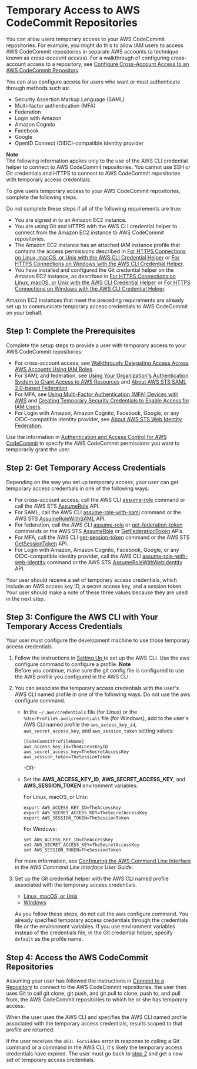 # Temporary Access to AWS CodeCommit Repositories<a name="temporary-access"></a>

You can allow users temporary access to your AWS CodeCommit repositories\. For example, you might do this to allow IAM users to access AWS CodeCommit repositories in separate AWS accounts \(a technique known as *cross\-account access*\)\. For a walkthrough of configuring cross\-account access to a repository, see [Configure Cross\-Account Access to an AWS CodeCommit Repository](cross-account.md)\. 

You can also configure access for users who want or must authenticate through methods such as:
+ Security Assertion Markup Language \(SAML\)
+ Multi\-factor authentication \(MFA\)
+ Federation
+ Login with Amazon
+ Amazon Cognito
+ Facebook
+ Google
+ OpenID Connect \(OIDC\)\-compatible identity provider

**Note**  
The following information applies only to the use of the AWS CLI credential helper to connect to AWS CodeCommit repositories\. You cannot use SSH or Git credentials and HTTPS to connect to AWS CodeCommit repositories with temporary access credentials\. 

To give users temporary access to your AWS CodeCommit repositories, complete the following steps\.

Do not complete these steps if all of the following requirements are true:
+ You are signed in to an Amazon EC2 instance\.
+ You are using Git and HTTPS with the AWS CLI credential helper to connect from the Amazon EC2 instance to AWS CodeCommit repositories\.
+ The Amazon EC2 instance has an attached IAM instance profile that contains the access permissions described in [For HTTPS Connections on Linux, macOS, or Unix with the AWS CLI Credential Helper](setting-up-https-unixes.md) or [For HTTPS Connections on Windows with the AWS CLI Credential Helper](setting-up-https-windows.md)\.
+ You have installed and configured the Git credential helper on the Amazon EC2 instance, as described in [For HTTPS Connections on Linux, macOS, or Unix with the AWS CLI Credential Helper](setting-up-https-unixes.md) or [For HTTPS Connections on Windows with the AWS CLI Credential Helper](setting-up-https-windows.md)\.

Amazon EC2 instances that meet the preceding requirements are already set up to communicate temporary access credentials to AWS CodeCommit on your behalf\.

## Step 1: Complete the Prerequisites<a name="temporary-access-prerequisites"></a>

Complete the setup steps to provide a user with temporary access to your AWS CodeCommit repositories: 
+ For cross\-account access, see [Walkthrough: Delegating Access Across AWS Accounts Using IAM Roles](http://docs.aws.amazon.com/IAM/latest/UserGuide/roles-walkthrough-crossacct.html)\.
+ For SAML and federation, see [ Using Your Organization's Authentication System to Grant Access to AWS Resources](http://docs.aws.amazon.com/STS/latest/UsingSTS/STSUseCases.html#IdentityBrokerApplication) and [About AWS STS SAML 2\.0\-based Federation](http://docs.aws.amazon.com/STS/latest/UsingSTS/CreatingSAML.html)\.
+ For MFA, see [Using Multi\-Factor Authentication \(MFA\) Devices with AWS](http://docs.aws.amazon.com/IAM/latest/UserGuide/Using_ManagingMFA.html) and [Creating Temporary Security Credentials to Enable Access for IAM Users](http://docs.aws.amazon.com/STS/latest/UsingSTS/CreatingSessionTokens.html)\.
+ For Login with Amazon, Amazon Cognito, Facebook, Google, or any OIDC\-compatible identity provider, see [About AWS STS Web Identity Federation](http://docs.aws.amazon.com/STS/latest/UsingSTS/web-identity-federation.html)\.

Use the information in [Authentication and Access Control for AWS CodeCommit](auth-and-access-control.md) to specify the AWS CodeCommit permissions you want to temporarily grant the user\.

## Step 2: Get Temporary Access Credentials<a name="temporary-access-get-credentials"></a>

Depending on the way you set up temporary access, your user can get temporary access credentials in one of the following ways:
+ For cross\-account access, call the AWS CLI [assume\-role](http://docs.aws.amazon.com/cli/latest/reference/sts/assume-role.html) command or call the AWS STS [AssumeRole](http://docs.aws.amazon.com/STS/latest/APIReference/API_AssumeRole.html) API\.
+ For SAML, call the AWS CLI [assume\-role\-with\-saml](http://docs.aws.amazon.com/cli/latest/reference/sts/assume-role-with-saml.html) command or the AWS STS [AssumeRoleWithSAML](http://docs.aws.amazon.com/STS/latest/APIReference/API_AssumeRoleWithSAML.html) API\.
+ For federation, call the AWS CLI [assume\-role](http://docs.aws.amazon.com/cli/latest/reference/sts/assume-role.html) or [get\-federation\-token](http://docs.aws.amazon.com/cli/latest/reference/sts/get-federation-token.html) commands or the AWS STS [AssumeRole](http://docs.aws.amazon.com/STS/latest/APIReference/API_AssumeRole.html) or [GetFederationToken](http://docs.aws.amazon.com/STS/latest/APIReference/API_GetFederationToken.html) APIs\.
+ For MFA, call the AWS CLI [get\-session\-token](http://docs.aws.amazon.com/cli/latest/reference/sts/get-session-token.html) command or the AWS STS [GetSessionToken](http://docs.aws.amazon.com/STS/latest/APIReference/API_GetSessionToken.html) API\.
+ For Login with Amazon, Amazon Cognito, Facebook, Google, or any OIDC\-compatible identity provider, call the AWS CLI [assume\-role\-with\-web\-identity](http://docs.aws.amazon.com/cli/latest/reference/sts/assume-role-with-web-identity.html) command or the AWS STS [AssumeRoleWithWebIdentity](http://docs.aws.amazon.com/STS/latest/APIReference/API_AssumeRoleWithWebIdentity.html) API\.

Your user should receive a set of temporary access credentials, which include an AWS access key ID, a secret access key, and a session token\. Your user should make a note of these three values because they are used in the next step\.

## Step 3: Configure the AWS CLI with Your Temporary Access Credentials<a name="temporary-access-configure-credentials"></a>

Your user must configure the development machine to use those temporary access credentials\.

1. Follow the instructions in [Setting Up ](setting-up.md) to set up the AWS CLI\. Use the aws configure command to configure a profile\.
**Note**  
Before you continue, make sure the git config file is configured to use the AWS profile you configured in the AWS CLI\.

1. You can associate the temporary access credentials with the user's AWS CLI named profile in one of the following ways\. Do not use the aws configure command\.
   + In the `~/.aws/credentials` file \(for Linux\) or the `%UserProfile%.aws\credentials` file \(for Windows\), add to the user's AWS CLI named profile the `aws_access_key_id`, `aws_secret_access_key`, and `aws_session_token` setting values:

     ```
     [CodeCommitProfileName]
     aws_access_key_id=TheAccessKeyID
     aws_secret_access_key=TheSecretAccessKey
     aws_session_token=TheSessionToken
     ```

     \-OR\-
   + Set the **AWS\_ACCESS\_KEY\_ID**, **AWS\_SECRET\_ACCESS\_KEY**, and **AWS\_SESSION\_TOKEN** environment variables:

     For Linux, macOS, or Unix:

     ```
     export AWS_ACCESS_KEY_ID=TheAccessKey
     export AWS_SECRET_ACCESS_KEY=TheSecretAccessKey
     export AWS_SESSION_TOKEN=TheSessionToken
     ```

     For Windows:

     ```
     set AWS_ACCESS_KEY_ID=TheAccessKey
     set AWS_SECRET_ACCESS_KEY=TheSecretAccessKey
     set AWS_SESSION_TOKEN=TheSessionToken
     ```

   For more information, see [Configuring the AWS Command Line Interface](http://docs.aws.amazon.com/cli/latest/userguide/cli-chap-getting-started.html) in the *AWS Command Line Interface User Guide*\.

1. Set up the Git credential helper with the AWS CLI named profile associated with the temporary access credentials\. 
   + [Linux, macOS, or Unix](setting-up-https-unixes.md)
   + [Windows](setting-up-https-windows.md)

   As you follow these steps, do not call the aws configure command\. You already specified temporary access credentials through the credentials file or the environment variables\. If you use environment variables instead of the credentials file, in the Git credential helper, specify `default` as the profile name\. 

## Step 4: Access the AWS CodeCommit Repositories<a name="temporary-access-use-credentials"></a>

Assuming your user has followed the instructions in [Connect to a Repository](how-to-connect.md) to connect to the AWS CodeCommit repositories, the user then uses Git to call git clone, git push, and git pull to clone, push to, and pull from, the AWS CodeCommit repositories to which he or she has temporary access\.

When the user uses the AWS CLI and specifies the AWS CLI named profile associated with the temporary access credentials, results scoped to that profile are returned\.

If the user receives the `403: Forbidden` error in response to calling a Git command or a command in the AWS CLI, it's likely the temporary access credentials have expired\. The user must go back to [step 2](#temporary-access-get-credentials) and get a new set of temporary access credentials\.